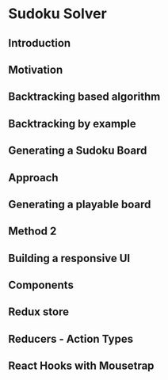 # Sudoku Solver
## Introduction
## Motivation
## Backtracking based algorithm
## Backtracking by example
## Generating a Sudoku Board
## Approach
## Generating a playable board
## Method 2
## Building a responsive UI
## Components
## Redux store
## Reducers - Action Types
## React Hooks with Mousetrap
